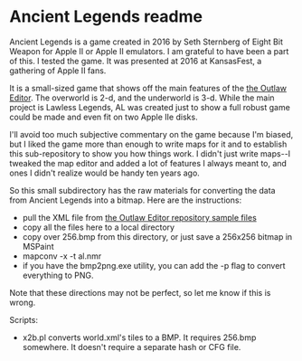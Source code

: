 # Ancient Legends readme

Ancient Legends is a game created in 2016 by Seth Sternberg of Eight Bit Weapon for Apple II or Apple II emulators. I am grateful to have been a part of this. I tested the game. It was presented at 2016 at KansasFest, a gathering of Apple II fans.

It is a small-sized game that shows off the main features of the [the Outlaw Editor](https://github.com/badvision/lawless-legends/). The overworld is 2-d, and the underworld is 3-d. While the main project is Lawless Legends, AL was created just to show a full robust game could be made and even fit on two Apple IIe disks.

I'll avoid too much subjective commentary on the game because I'm biased, but I liked the game more than enough to write maps for it and to establish this sub-repository to show you how things work. I didn't just write maps--I tweaked the map editor and added a lot of features I always meant to, and ones I didn't realize would be handy ten years ago.

So this small subdirectory has the raw materials for converting the data from Ancient Legends into a bitmap. Here are the instructions:

* pull the XML file from [the Outlaw Editor repository sample files](https://github.com/badvision/lawless-legends/tree/master/Example%20Content/Ancient%20Legends)
* copy all the files here to a local directory
* copy over 256.bmp from this directory, or just save a 256x256 bitmap in MSPaint
* mapconv -x -t al.nmr
* if you have the bmp2png.exe utility, you can add the -p flag to convert everything to PNG.

Note that these directions may not be perfect, so let me know if this is wrong.

Scripts:
* x2b.pl converts world.xml's tiles to a BMP. It requires 256.bmp somewhere. It doesn't require a separate hash or CFG file.
